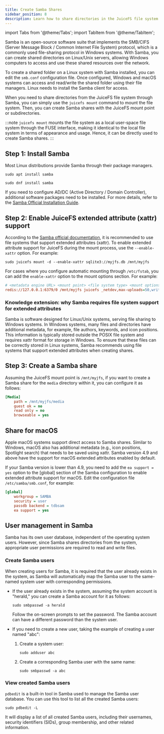 ```yaml
---
title: Create Samba Shares
sidebar_position: 8
description: Learn how to share directories in the JuiceFS file system through Samba.
---
```


import Tabs from '@theme/Tabs';
import TabItem from '@theme/TabItem';

Samba is an open-source software suite that implements the SMB/CIFS (Server Message Block / Common Internet File System) protocol, which is a commonly used file-sharing protocol in Windows systems. With Samba, you can create shared directories on Linux/Unix servers, allowing Windows computers to access and use these shared resources over the network.

To create a shared folder on a Linux system with Samba installed, you can edit the `smb.conf` configuration file. Once configured, Windows and macOS systems can access and read/write the shared folder using their file managers. Linux needs to install the Samba client for access.

When you need to share directories from the JuiceFS file system through Samba, you can simply use the `juicefs mount` command to mount the file system. Then, you can create Samba shares with the JuiceFS mount point or subdirectories.

:::note
`juicefs mount` mounts the file system as a local user-space file system through the FUSE interface, making it identical to the local file system in terms of appearance and usage. Hence, it can be directly used to create Samba shares.
:::

## Step 1: Install Samba

Most Linux distributions provide Samba through their package managers.

<Tabs>
<TabItem value="debian" label="Debian and derivatives">

```shell
sudo apt install samba
```

</TabItem>
    <TabItem value="redhat" label="RHEL and derivatives">

```shell
sudo dnf install samba
```

</TabItem>
</Tabs>

If you need to configure AD/DC (Active Directory / Domain Controller), additional software packages need to be installed. For more details, refer to the [Samba Official Installation Guide](https://wiki.samba.org/index.php/Distribution-specific_Package_Installation).

## Step 2: Enable JuiceFS extended attribute (xattr) support

According to the [Samba official documentation](https://wiki.samba.org/index.php/File_System_Support#File_systems_without_xattr_support), it is recommended to use file systems that support extended attributes (xattr). To enable extended attribute support for JuiceFS during the mount process, use the `--enable-xattr` option. For example:

```shell
sudo juicefs mount -d --enable-xattr sqlite3://myjfs.db /mnt/myjfs
```

For cases where you configure automatic mounting through `/etc/fstab`, you can add the `enable-xattr` option to the mount options section. For example:

```ini
# <metadata engine URL> <mount point> <file system type> <mount options>
redis://127.0.0.1:6379/0 /mnt/myjfs juicefs _netdev,max-uploads=50,writeback,cache-size=1024000,enable-xattr 0 0
```

### Knowledge extension: why Samba requires file system support for extended attributes

Samba is software designed for Linux/Unix systems, serving file sharing to Windows systems. In Windows systems, many files and directories have additional metadata, for example, file authors, keywords, and icon positions. This information is typically stored outside the POSIX file system and requires xattr format for storage in Windows. To ensure that these files can be correctly stored in Linux systems, Samba recommends using file systems that support extended attributes when creating shares.

## Step 3: Create a Samba share

Assuming the JuiceFS mount point is `/mnt/myjfs`, if you want to create a Samba share for the `media` directory within it, you can configure it as follows:

```ini
[Media]
    path = /mnt/myjfs/media
    guest ok = no
    read only = no
    browseable = yes
```

## Share for macOS

Apple macOS systems support direct access to Samba shares. Similar to Windows, macOS also has additional metadata (e.g., icon positions, Spotlight search) that needs to be saved using xattr. Samba version 4.9 and above have the support for macOS extended attributes enabled by default.

If your Samba version is lower than 4.9, you need to add the `ea support = yes` option to the [global] section of the Samba configuration to enable extended attribute support for macOS. Edit the configuration file `/etc/samba/smb.conf`, for example:

```ini
[global]
    workgroup = SAMBA
    security = user
    passdb backend = tdbsam
    ea support = yes
```

## User management in Samba

Samba has its own user database, independent of the operating system users. However, since Samba shares directories from the system, appropriate user permissions are required to read and write files.

### Create Samba users

When creating users for Samba, it is required that the user already exists in the system, as Samba will automatically map the Samba user to the same-named system user with corresponding permissions.

- If the user already exists in the system, assuming the system account is "herald," you can create a Samba account for it as follows:

    ```shell
    sudo smbpasswd -a herald
    ```

    Follow the on-screen prompts to set the password. The Samba account can have a different password than the system user.

- If you need to create a new user, taking the example of creating a user named "abc":

    1. Create a system user:

        ```shell
        sudo adduser abc
        ```

    2. Create a corresponding Samba user with the same name:

        ```shell
        sudo smbpasswd -a abc
        ```

### View created Samba users

`pdbedit` is a built-in tool in Samba used to manage the Samba user database. You can use this tool to list all the created Samba users:

```shell
sudo pdbedit -L
```

It will display a list of all created Samba users, including their usernames, security identifiers (SIDs), group membership, and other related information.
